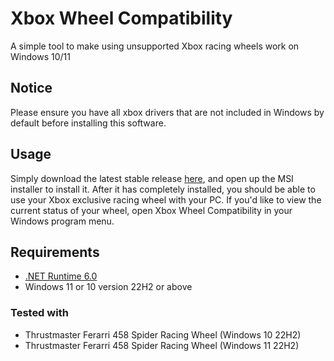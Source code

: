 # Xbox Wheel Compatibility
A simple tool to make using unsupported Xbox racing wheels work on Windows 10/11

## Notice
Please ensure you have all xbox drivers that are not included in Windows by default before installing this software.

## Usage
Simply download the latest stable release [here](https://github.com/cmumme/XboxWheelCompatibility/releases), and open up the MSI installer to install it. After it has completely installed, you should be able to use your Xbox exclusive racing wheel with your PC. If you'd like to view the current status of your wheel, open Xbox Wheel Compatibility in your Windows program menu.

## Requirements
- [.NET Runtime 6.0](https://download.visualstudio.microsoft.com/download/pr/4c5e26cf-2512-4518-9480-aac8679b0d08/523f1967fd98b0cf4f9501855d1aa063/windowsdesktop-runtime-6.0.13-win-x64.exe)
- Windows 11 or 10 version 22H2 or above

### Tested with
- Thrustmaster Ferarri 458 Spider Racing Wheel (Windows 10 22H2)
- Thrustmaster Ferarri 458 Spider Racing Wheel (Windows 11 22H2)

